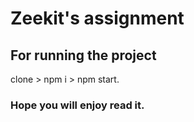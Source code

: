 # Zeekit's assignment

## For running the project

clone > npm i > npm start.

###  Hope you will enjoy read it.

